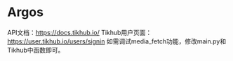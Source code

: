 # Argos
API文档：https://docs.tikhub.io/
Tikhub用户页面：https://user.tikhub.io/users/signin
如需调试media_fetch功能，修改main.py和Tikhub中函数即可。

